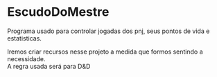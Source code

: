 # EscudoDoMestre
Programa usado para controlar jogadas dos pnj, seus pontos de vida e estatisticas.

Iremos criar recursos nesse projeto a medida que formos sentindo a necessidade.  
A regra usada será para D&D
